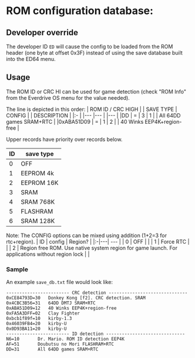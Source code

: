 # ROM configuration database:

## Developer override
The developer ID `ED` will cause the config to be loaded from the ROM header (one byte at offset 0x3F) instead of using the save database built into the ED64 menu.

## Usage
The ROM ID or CRC HI can be used for game detection (check "ROM Info" from the Everdrive OS menu for the value needed).

The line is depicted in this order:
| ROM ID / CRC HIGH |   | SAVE TYPE | CONFIG |  | DESCRIPTION                |
|:-                 |   |---        |---     |  |---                         |
|DD                 | = | 3         | 1      |  | All 64DD games SRAM+RTC    |
|0xABA51D09         | = | 1         | 2      |  | 40 Winks EEP4K+region-free |

Upper records have priority over records below. 

| ID | save type |
|:-|---|
| 0 | OFF |
| 1 | EEPROM 4k |
| 2 | EEPROM 16K |
| 3 | SRAM |
| 4 | SRAM 768K |
| 5 | FLASHRAM |
| 6 | SRAM 128K |


Note: The CONFIG options can be mixed using addition (1+2=3 for rtc+region).
| ID | config | Region? |
|:-|---| --- |
| 0 | OFF | |
| 1 | Force RTC | |
| 2 | Region free ROM. Use native system region for game launch. For applications without region lock | |


### Sample
An example `save_db.txt` file would look like:
```
------------------------ CRC detection ------------------------------ 
0xCE84793D=30 	Donkey Kong [f2]. CRC detection. SRAM
0x4CBC3B56=31	64DD DMTJ SRAM+RTC
0xABA51D09=12	40 Winks EEP4K+region-free
0xFA5A3DFF=02	Clay Fighter
0xbcb1f89f=10	kirby-1.3
0x46039FB4=20	kirby-U
0x0D93BA11=20	kirby-U
------------------------ ID detection ------------------------------ 
N6=10		Dr. Mario. ROM ID detection EEP4K
AF=51		Doubutsu no Mori FLASHRAM+RTC
DD=31		All 64DD games SRAM+RTC
```
